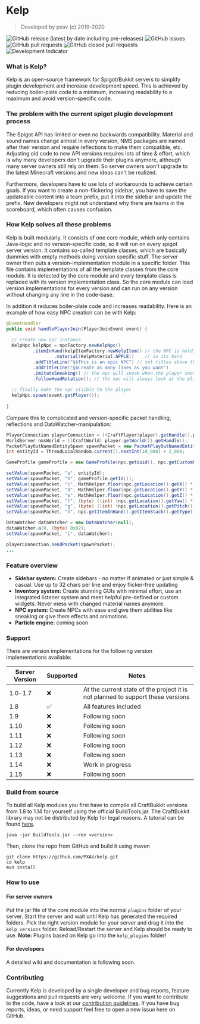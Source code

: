 # Kelp

> Developed by pxav (c) 2019-2020

![GitHub release (latest by date including pre-releases)](https://img.shields.io/github/v/release/PXAV/kelp?include_prereleases&label=version) ![GitHub issues](https://img.shields.io/github/issues/PXAV/finate-studio-java) ![GitHub pull requests](https://img.shields.io/github/issues-pr/PXAV/kelp) ![GitHub closed pull requests](https://img.shields.io/github/issues-pr-closed/PXAV/kelp) ![Development Indicator](https://img.shields.io/badge/development-active-brightgreen)



### What is Kelp?

Kelp is an open-source framework for Spigot/Bukkit servers to simplify plugin development and increase development speed. This is achieved by reducing boiler-plate code to a minimum, increasing readability to a maximum and avoid version-specific code.



### The problem with the current spigot plugin development process 

The Spigot API has limited or even no backwards compatibility. Material and sound names change almost in every version, NMS packages are named after their version and require reflections to make them compatible, etc. Adjusting old code to new API versions requires lots of time & effort, which is why many developers don't upgrade their plugins anymore, although many server owners still rely on them. So server owners won't upgrade to the latest Minecraft versions and new ideas can't be realized. 

Furthermore, developers have to use lots of workarounds to achieve certain goals. If you want to create a non-flickering sidebar, you have to save the updateable content into a team prefix, put it into  the sidebar and update the prefix. New developers might not understand why there are teams in the scoreboard, which often causes confusion.



### How Kelp solves all these problems 

Kelp is built modularly. It consists of one core module, which only contains Java-logic and no version-specific code, so it will run on every spigot server version. It contains so-called template classes, which are basically dummies with empty methods doing version specific stuff. The server owner then puts a version-implementation module in a specific folder. This file contains implementations of all the template classes from the core module. It is detected by the core module and every template class is replaced with its version implementation class. So the core module can load version implementations for every version and can run on any version without changing any line in the code-base.



In addition it reduces boiler-plate code and increases readability. Here is an example of how easy NPC creation can be with Kelp:

```java
@EventHandler
public void handlePlayerJoin(PlayerJoinEvent event) {
  
  // create new npc instance
  KelpNpc kelpNpc = npcFactory.newKelpNpc()
          .itemInHand(kelpItemFactory.newKelpItem() // the NPC is holding an apple
                  .material(KelpMaterial.APPLE))    // in its hand
          .addTitleLine("§bThis is an epic NPC") // set titles above the npc
          .addTitleLine("§bCreate as many lines as you want")
          .imitateSneaking() // the npc will sneak when the player sneaks
          .followHeadRotation(); // the npc will always look at the player
  
  // finally make the npc visible to the player
  kelpNpc.spawn(event.getPlayer());
    
}
```



Compare this to complicated and version-specific packet handling, reflections and DataWatcher-manipulation:

```java
PlayerConnection playerConnection = ((CraftPlayer)player).getHandle().playerConnection;
WorldServer nmsWorld = ((CraftWorld) player.getWorld()).getHandle();
PacketPlayOutNamedEntitySpawn spawnPacket = new PacketPlayOutNamedEntitySpawn();
int entityId = ThreadLocalRandom.current().nextInt(10_000) + 2_000;

GameProfile gameProfile = new GameProfile(npc.getUuid(), npc.getCustomName());

setValue(spawnPacket, "a", entityId);
setValue(spawnPacket, "b", gameProfile.getId());
setValue(spawnPacket, "c", MathHelper.floor(npc.getLocation().getX() * 32.0D));
setValue(spawnPacket, "d", MathHelper.floor(npc.getLocation().getY() * 32.0D));
setValue(spawnPacket, "e", MathHelper.floor(npc.getLocation().getZ() * 32.0D));
setValue(spawnPacket, "f", (byte) ((int) (npc.getLocation().getYaw() * 256.0F / 360.0F)));
setValue(spawnPacket, "g", (byte) ((int) (npc.getLocation().getPitch() * 256.0F / 360.0F)));
setValue(spawnPacket, "h", npc.getItemInHand().getItemStack().getType().getId());

DataWatcher dataWatcher = new DataWatcher(null);
dataWatcher.a(0, (byte) 0x02);
setValue(spawnPacket, "i", dataWatcher);

playerConnection.sendPacket(spawnPacket);
...

```





### Feature overview

- **Sidebar system:** Create sidebars - no matter if animated or just simple & casual. Use up to 32 chars per line and enjoy flicker-free updating
- **Inventory system:** Create stunning GUIs with minimal effort, use an integrated listener system and meet helpful pre-defined or custom widgets. Never mess with changed material names anymore.
- **NPC system:** Create NPCs with ease and give them abilities like sneaking or give them effects and animations. 
- **Particle engine:** coming soon



### Support

There are version implementations for the following version implementations available:

| Server Version | Supported | Notes                                                        |
| -------------- | --------- | ------------------------------------------------------------ |
| 1.0-1.7        | ❌         | At the current state of the project it is not planned to support these versions |
| 1.8            | ✅         | All features included                                        |
| 1.9            | ❌         | Following soon                                               |
| 1.10           | ❌         | Following soon                                               |
| 1.11           | ❌         | Following soon                                               |
| 1.12           | ❌         | Following soon                                               |
| 1.13           | ❌         | Following soon                                               |
| 1.14           | ❌         | Work in progress                                             |
| 1.15           | ❌         | Following soon                                               |



### Build from source

To build all Kelp modules you first have to compile all CraftBukkit versions from 1.8 to 1.14 for yourself using the official BuildTools.jar. The CraftBukkit library may not be distributed by Kelp for legal reasons. A tutorial can be found [here](https://www.spigotmc.org/wiki/buildtools/).

```shell
java -jar BuildTools.jar --rev <version>
```



Then, clone the repo from GitHub and build it using maven

```shell
git clone https://github.com/PXAV/kelp.git
cd kelp
mvn install
```



### How to use

#### For server owners

Put the jar file of the core module into the normal `plugins` folder of your server. Start the server and wait until Kelp has generated the required folders. Pick the right version module for your server and drag it into the `kelp_versions` folder. Reload/Restart the server and Kelp should be ready to use. **Note:** Plugins based on Kelp go into the `kelp_plugins` folder!



#### For developers

A detailed wiki and documentation is following soon.



### Contributing

Currently Kelp is developed by a single developer and bug reports, feature suggestions and pull requests are very welcome. If you want to contribute to the code, have a look at our [contribution guidelines](CONTRIBUTING.md). If you have bug reports, ideas, or need support feel free to open a new issue here on GitHub. 

